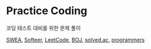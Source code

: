 # Practice Coding
코딩 테스트 대비를 위한 문제 풀이

[SWEA](https://swexpertacademy.com/main/main.do), [Softeer](https://softeer.ai/index.do), [LeetCode](https://leetcode.com/), [BOJ](https://www.acmicpc.net/), [solved.ac](https://solved.ac/ko), [programmers](https://programmers.co.kr/)